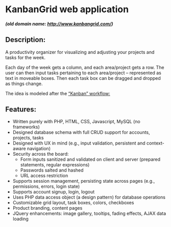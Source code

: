 # KanbanGrid web application
##### (old domain name: http://www.kanbangrid.com/)

## Description:
A productivity organizer for visualizing and adjusting your projects and tasks for the week.

Each day of the week gets a column, and each area/project gets a row. The user can then input tasks pertaining to each area/project – represented as text in moveable boxes. Then each task box can be dragged and dropped as things change.

The idea is modeled after the [“Kanban” workflow:](https://en.wikipedia.org/wiki/Kanban)

## Features:
* Written purely with PHP, HTML, CSS, Javascript, MySQL (no frameworks)
* Designed database schema with full CRUD support for accounts, projects, tasks
* Designed with UX in mind (e.g., input validation, persistent and context-aware navigation)
* Security across the board:
  * Form inputs sanitized and validated on client and server (prepared statements, regular expressions)
  * Passwords salted and hashed
  * URL access restriction
* Supports session management, persisting state across pages (e.g., permissions, errors, login state)
* Supports account signup, login, logout
* Uses PHP data access object (a design pattern) for database operations
* Customizable grid layout, task boxes, colors, checkboxes
* Product branding, content pages
* JQuery enhancements: image gallery, tooltips, fading effects, AJAX data loading
